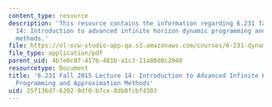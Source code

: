 ```yaml
---
content_type: resource
description: 'This resource contains the information regarding 6.231 fall 2015 lecture
  14: Introduction to advanced infinite horizon dynamic programming and approximation
  methods.'
file: https://ol-ocw-studio-app-qa.s3.amazonaws.com/courses/6-231-dynamic-programming-and-stochastic-control-fall-2015/25f136d763929df0b7ce8db0fcbf4303_MIT6_231F15_Lec14.pdf
file_type: application/pdf
parent_uid: 4b7e0c07-417b-481b-a1c3-11a80d8c2948
resourcetype: Document
title: '6.231 Fall 2015 Lecture 14: Introduction to Advanced Infinite Horizon Dynamic
  Programming and Approximation Methods'
uid: 25f136d7-6392-9df0-b7ce-8db0fcbf4303
---
```

